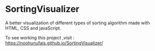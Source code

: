 # SortingVisualizer
A better visualization of different types of sorting algorithm made with HTML, CSS and javaScript.

To see working this project ,visit : https://noohunufais.github.io/SortingVisualizer/
